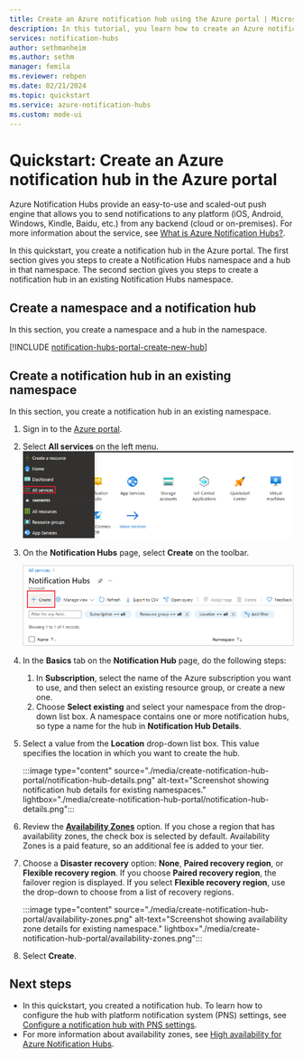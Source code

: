```yaml
---
title: Create an Azure notification hub using the Azure portal | Microsoft Docs
description: In this tutorial, you learn how to create an Azure notification hub by using the Azure portal.
services: notification-hubs
author: sethmanheim
ms.author: sethm
manager: femila
ms.reviewer: rebpen
ms.date: 02/21/2024
ms.topic: quickstart
ms.service: azure-notification-hubs
ms.custom: mode-ui
---
```


# Quickstart: Create an Azure notification hub in the Azure portal

Azure Notification Hubs provide an easy-to-use and scaled-out push engine that allows you to send notifications to any platform (iOS, Android, Windows, Kindle, Baidu, etc.) from any backend (cloud or on-premises). For more information about the service, see [What is Azure Notification Hubs?](notification-hubs-push-notification-overview.md).

In this quickstart, you create a notification hub in the Azure portal. The first section gives you steps to create a Notification Hubs namespace and a hub in that namespace. The second section gives you steps to create a notification hub in an existing Notification Hubs namespace.

## Create a namespace and a notification hub

In this section, you create a namespace and a hub in the namespace.

[!INCLUDE [notification-hubs-portal-create-new-hub](../../includes/notification-hubs-portal-create-new-hub.md)]

## Create a notification hub in an existing namespace

In this section, you create a notification hub in an existing namespace.

1. Sign in to the [Azure portal](https://portal.azure.com).
1. Select **All services** on the left menu.
    ![A screenshot showing select All Services for an existing namespace for a new hub.](./media/create-notification-hub-portal/select-all-services.png)

1. On the **Notification Hubs** page, select **Create** on the toolbar.

      ![A screenshot showing how to create a new notification hub in a new hub.](./media/create-notification-hub-portal/create-toolbar-button.png)

1. In the **Basics** tab on the **Notification Hub** page, do the following steps:

    1. In **Subscription**, select the name of the Azure subscription you want to use, and then select an existing resource group, or create a new one.  
    1. Choose **Select existing** and select your namespace from the drop-down list box.
A namespace contains one or more notification hubs, so type a name for the hub in **Notification Hub Details**.

1. Select a value from the **Location** drop-down list box. This value specifies the location in which you want to create the hub.

    :::image type="content" source="./media/create-notification-hub-portal/notification-hub-details.png" alt-text="Screenshot showing notification hub details for existing namespaces." lightbox="./media/create-notification-hub-portal/notification-hub-details.png":::

1. Review the [**Availability Zones**](./notification-hubs-high-availability.md#zone-redundant-resiliency) option. If you chose a region that has availability zones, the check box is selected by default. Availability Zones is a paid feature, so an additional fee is added to your tier.

1. Choose a **Disaster recovery** option: **None**, **Paired recovery region**, or **Flexible recovery region**. If you choose **Paired recovery region**, the failover region is displayed. If you select **Flexible recovery region**, use the drop-down to choose from a list of recovery regions.

    :::image type="content" source="./media/create-notification-hub-portal/availability-zones.png" alt-text="Screenshot showing availability zone details for existing namespace." lightbox="./media/create-notification-hub-portal/availability-zones.png":::

1. Select **Create**.

## Next steps

- In this quickstart, you created a notification hub. To learn how to configure the hub with platform notification system (PNS) settings, see [Configure a notification hub with PNS settings](configure-notification-hub-portal-pns-settings.md).
- For more information about availability zones, see [High availability for Azure Notification Hubs](notification-hubs-high-availability.md).
